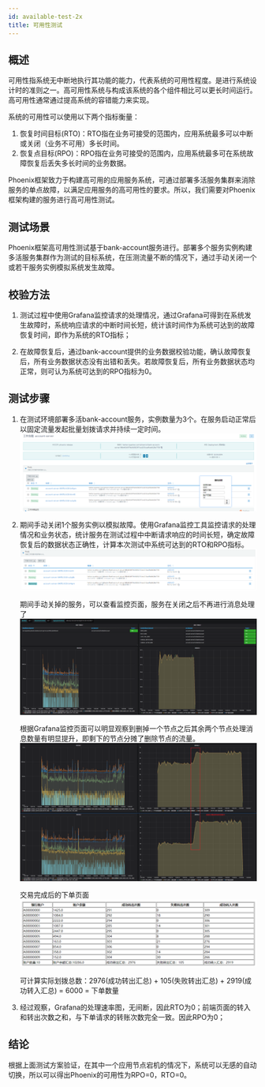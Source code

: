 ```yaml
---
id: available-test-2x
title: 可用性测试
---
```


## 概述


可用性指系统无中断地执行其功能的能力，代表系统的可用性程度。是进行系统设计时的准则之一。高可用性系统与构成该系统的各个组件相比可以更长时间运行。高可用性通常通过提高系统的容错能力来实现。

系统的可用性可以使用以下两个指标衡量：

1. 恢复时间目标(RTO)：RTO指在业务可接受的范围内，应用系统最多可以中断或关闭（业务不可用）多长时间。
2. 恢复点目标(RPO)：RPO指在业务可接受的范围内，应用系统最多可在系统故障恢复后丢失多长时间的业务数据。

Phoenix框架致力于构建高可用的应用服务系统，可通过部署多活服务集群来消除服务的单点故障，以满足应用服务的高可用性的要求。所以，我们需要对Phoenix框架构建的服务进行高可用性测试。

## 测试场景

Phoenix框架高可用性测试基于bank-account服务进行。部署多个服务实例构建多活服务集群作为测试的目标系统，在压测流量不断的情况下，通过手动关闭一个或若干服务实例模拟系统发生故障。

## 校验方法

1. 测试过程中使用Grafana监控请求的处理情况，通过Grafana可得到在系统发生故障时，系统响应请求的中断时间长短，统计该时间作为系统可达到的故障恢复时间，即作为系统的RTO指标；

2. 在故障恢复后，通过bank-account提供的业务数据校验功能，确认故障恢复后，所有业务数据状态没有出错和丢失。若故障恢复后，所有业务数据状态均正常，则可认为系统可达到的RPO指标为0。

## 测试步骤

 1. 在测试环境部署多活bank-account服务，实例数量为3个。在服务启动正常后以固定流量发起批量划拨请求并持续一定时间。
    ![show](../../assets/phoenix2.x/phoenix-test/available/012.png)

 2. 期间手动关闭1个服务实例以模拟故障。使用Grafana监控工具监控请求的处理情况和业务状态，统计服务在测试过程中中断请求响应的时间长短，确定故障恢复后的数据状态正确性，计算本次测试中系统可达到的RTO和RPO指标。
    ![show](../../assets/phoenix2.x/phoenix-test/available/014.png)
    
    期间手动关掉的服务，可以查看监控页面，服务在关闭之后不再进行消息处理了
    ![show](../../assets/phoenix2.x/phoenix-test/available/004.png)
    
    根据Grafana监控页面可以明显观察到删掉一个节点之后其余两个节点处理消息数量有明显提升，即剩下的节点分摊了删除节点的流量。
    ![show](../../assets/phoenix2.x/phoenix-test/available/013.png)
    
    交易完成后的下单页面
    ![show](../../assets/phoenix2.x/phoenix-test/available/010.png)
    
    可计算实际划拨总数：2976(成功转出汇总) + 105(失败转出汇总) + 2919(成功转入汇总) = 6000 = 下单数量
    
3. 经过观察，Grafana的处理速率图，无间断，因此RTO为0；前端页面的转入和转出次数之和，与下单请求的转账次数完全一致。因此RPO为0；

## 结论

根据上面测试方案验证，在其中一个应用节点宕机的情况下，系统可以无感的自动切换，所以可以得出Phoenix的可用性为RPO=0，RTO=0。

